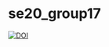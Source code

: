 # se20_group17


[![DOI](https://zenodo.org/badge/287833091.svg)](https://zenodo.org/badge/latestdoi/287833091)
